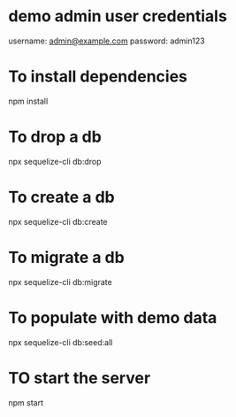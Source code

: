 # demo admin user credentials
username: admin@example.com
password: admin123

# To install dependencies
npm install

# To drop a db
npx sequelize-cli db:drop

# To create a db
npx sequelize-cli db:create

# To migrate a db
npx sequelize-cli db:migrate

# To populate with demo data
npx sequelize-cli db:seed:all

# TO start the server
npm start